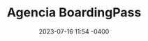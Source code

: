 ---
date: '2023-07-16 11:54 -0400'
featured: true
types:
  - operadores
title: Agencia BoardingPass
region: Centro-Occidental
state: Lara
sector: Agencia de viaje
phone_number: +58 426 5203724
address: Caracas
website: boardingpass.network
facebook_user: tuboarding
twitter_user: tuboarding
instagram_user: tuboarding
services: Agencia - Estacionamiento
services_extra: Agencia - Estacionamiento
image: /assets/images/BP-300x300.jpg
---